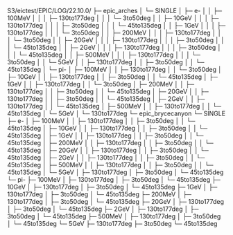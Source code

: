 S3/eictest/EPIC/LOG/22.10.0/
├─ epic_arches
│  └─ SINGLE
│     ├─ e-
│     │  ├─ 100MeV
│     │  │  ├─ 130to177deg
│     │  │  └─ 3to50deg
│     │  ├─ 10GeV
│     │  │  ├─ 130to177deg
│     │  │  ├─ 3to50deg
│     │  │  └─ 45to135deg
│     │  ├─ 1GeV
│     │  │  ├─ 130to177deg
│     │  │  └─ 3to50deg
│     │  ├─ 200MeV
│     │  │  ├─ 130to177deg
│     │  │  └─ 3to50deg
│     │  ├─ 20GeV
│     │  │  ├─ 130to177deg
│     │  │  ├─ 3to50deg
│     │  │  └─ 45to135deg
│     │  ├─ 2GeV
│     │  │  ├─ 130to177deg
│     │  │  ├─ 3to50deg
│     │  │  └─ 45to135deg
│     │  ├─ 500MeV
│     │  │  ├─ 130to177deg
│     │  │  └─ 3to50deg
│     │  └─ 5GeV
│     │     ├─ 130to177deg
│     │     ├─ 3to50deg
│     │     └─ 45to135deg
│     └─ pi-
│        ├─ 100MeV
│        │  ├─ 130to177deg
│        │  └─ 3to50deg
│        ├─ 10GeV
│        │  ├─ 130to177deg
│        │  ├─ 3to50deg
│        │  └─ 45to135deg
│        ├─ 1GeV
│        │  ├─ 130to177deg
│        │  └─ 3to50deg
│        ├─ 200MeV
│        │  ├─ 130to177deg
│        │  ├─ 3to50deg
│        │  └─ 45to135deg
│        ├─ 20GeV
│        │  ├─ 130to177deg
│        │  ├─ 3to50deg
│        │  └─ 45to135deg
│        ├─ 2GeV
│        │  ├─ 130to177deg
│        │  └─ 45to135deg
│        ├─ 500MeV
│        │  ├─ 130to177deg
│        │  └─ 45to135deg
│        └─ 5GeV
│           └─ 130to177deg
└─ epic_brycecanyon
   └─ SINGLE
      ├─ e-
      │  ├─ 100MeV
      │  │  ├─ 130to177deg
      │  │  ├─ 3to50deg
      │  │  └─ 45to135deg
      │  ├─ 10GeV
      │  │  ├─ 130to177deg
      │  │  ├─ 3to50deg
      │  │  └─ 45to135deg
      │  ├─ 1GeV
      │  │  ├─ 130to177deg
      │  │  ├─ 3to50deg
      │  │  └─ 45to135deg
      │  ├─ 200MeV
      │  │  ├─ 130to177deg
      │  │  ├─ 3to50deg
      │  │  └─ 45to135deg
      │  ├─ 20GeV
      │  │  ├─ 130to177deg
      │  │  ├─ 3to50deg
      │  │  └─ 45to135deg
      │  ├─ 2GeV
      │  │  ├─ 130to177deg
      │  │  ├─ 3to50deg
      │  │  └─ 45to135deg
      │  ├─ 500MeV
      │  │  ├─ 130to177deg
      │  │  ├─ 3to50deg
      │  │  └─ 45to135deg
      │  └─ 5GeV
      │     ├─ 130to177deg
      │     ├─ 3to50deg
      │     └─ 45to135deg
      └─ pi-
         ├─ 100MeV
         │  ├─ 130to177deg
         │  ├─ 3to50deg
         │  └─ 45to135deg
         ├─ 10GeV
         │  ├─ 130to177deg
         │  ├─ 3to50deg
         │  └─ 45to135deg
         ├─ 1GeV
         │  ├─ 130to177deg
         │  ├─ 3to50deg
         │  └─ 45to135deg
         ├─ 200MeV
         │  ├─ 130to177deg
         │  ├─ 3to50deg
         │  └─ 45to135deg
         ├─ 20GeV
         │  ├─ 130to177deg
         │  ├─ 3to50deg
         │  └─ 45to135deg
         ├─ 2GeV
         │  ├─ 130to177deg
         │  ├─ 3to50deg
         │  └─ 45to135deg
         ├─ 500MeV
         │  ├─ 130to177deg
         │  ├─ 3to50deg
         │  └─ 45to135deg
         └─ 5GeV
            ├─ 130to177deg
            ├─ 3to50deg
            └─ 45to135deg
